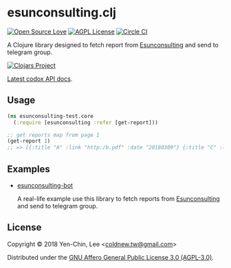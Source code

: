 # esunconsulting.clj
[![Open Source Love](https://badges.frapsoft.com/os/v3/open-source.svg?v=103)](https://github.com/coldnew/esunconsulting.clj)
[![AGPL License](http://img.shields.io/badge/license-AGPL%20v3-red.svg?style=flat)](http://opensource.org/licenses/AGPL-3.0)
[![Circle CI](https://circleci.com/gh/coldnew/esunconsulting.clj.svg?style=svg)](https://circleci.com/gh/coldnew/esunconsulting.clj)

A Clojure library designed to fetch report from [Esunconsulting](https://www.esunconsulting.com.tw/all_reports.asp) and send to telegram group.

[![Clojars Project](https://clojars.org/coldnew/left-pad/latest-version.svg)](http://clojars.org/coldnew/esunsonsulting)

[Latest codox API docs](https://coldnew.github.io/esunconsulting.clj/).

## Usage

```clojure
(ns esunconsulting-test.core
  (:require [esunconsulting :refer [get-report]))

;; get reports map from page 1
(get-report 1)
;; => [{:title "A" :link "http:/b.pdf" :date "20180309"} {:title "C" :link "http:/d.pdf" :date "20180309"}]

```
## Examples

- [esunconsulting-bot](https://github.com/coldnew/esunconsulting-bot)

  A real-life example use this library to fetch reports from [Esunconsulting](https://www.esunconsulting.com.tw/all_reports.asp) and send to telegram group.

## License

Copyright © 2018 Yen-Chin, Lee <<coldnew.tw@gmail.com>>

Distributed under the [GNU Affero General Public License 3.0 (AGPL-3.0)](https://www.gnu.org/licenses/agpl-3.0.en.html).
